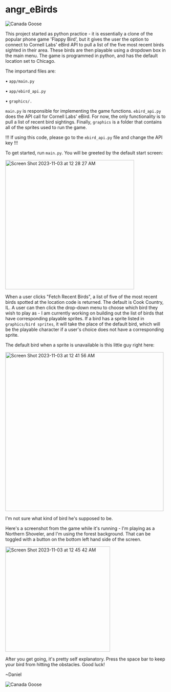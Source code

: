 # angr_eBirds

![Canada Goose](https://github.com/DanielTimbie/angr_eBirds/assets/44413655/8f6469e1-38ec-46e8-86f6-00fcf1953dbc)


This project started as python practice - it is essentially a clone of the popular phone game 
'Flappy Bird', but it gives the user the option to connect to Cornell Labs' eBird API to pull 
a list of the five most recent birds sighted in their area. These birds are then playable using 
a dropdown box in the main menu. The game is programmed in python, and has the default location 
set to Chicago. 

The importand files are:

• `app/main.py`

• `app/ebird_api.py`

• `graphics/.`

`main.py` is responsible for implementing the game functions. `ebird_api.py` does the API call for 
Cornell Labs' eBird. For now, the only functionality is to pull a list of recent bird sightings. 
Finally, `graphics` is a folder that contains all of the sprites used to run the game. 

!!! If using this code, please go to the `ebird_api.py` file and change the API key !!!

To get started, run `main.py`. You will be greeted by the default start screen:

<img width="402" alt="Screen Shot 2023-11-03 at 12 28 27 AM" src="https://github.com/DanielTimbie/angr_eBirds/assets/44413655/895e28ec-beb3-4c0a-98a7-d83758671baa">

When a user clicks "Fetch Recent Birds", a list of five of the most recent birds spotted at the location code is returned. 
The default is Cook Country, IL. A user can then click the drop-down menu to choose which bird they wish to play as - 
I am currently working on building out the list of birds that have corresponding playable sprites. If a bird has a sprite
listed in `graphics/bird sprites`, it will take the place of the default bird, which will be the playable character if 
a user's choice does not have a corresponding sprite. 

The default bird when a sprite is unavailable is this little guy right here:

<img width="494" alt="Screen Shot 2023-11-03 at 12 41 56 AM" src="https://github.com/DanielTimbie/angr_eBirds/assets/44413655/c61d75b5-428e-4cbd-845c-9b41809f95b5">

I'm not sure what kind of bird he's supposed to be.

Here's a screenshot from the game while it's running - I'm playing as a Northern Shoveler, and I'm using the forest background. That can be toggled
with a button on the bottom left hand side of the screen.

<img width="327" alt="Screen Shot 2023-11-03 at 12 45 42 AM" src="https://github.com/DanielTimbie/angr_eBirds/assets/44413655/8219d84b-7b38-441e-aac4-6d47ff2b1a7e">

After you get going, it's pretty self explanatory. Press the space bar to keep your bird from hitting the obstacles. Good luck!

~Daniel

![Canada Goose](https://github.com/DanielTimbie/angr_eBirds/assets/44413655/7ab4ec6b-6733-4ae5-b8c6-76da5a59f217)
